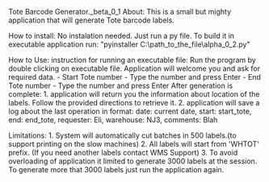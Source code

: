 Tote Barcode Generator._beta_0_1
About:
    This is a small but mighty application that will generate Tote barcode labels.

How to install:
    No instalation needed. Just run a py file.
    To build it in executable application run:
    "pyinstaller C:\\path_to_the_file\alpha_0_2.py"
    
How to Use:
    instruction for running an executable file:
    Run the program by double clicking on executable file.
    Application will welcome you and ask for required data.
    - Start Tote number - Type the number and press Enter
    - End Tote number - Type the number and press Enter
    After generation is complete:
    1. application will return you the information about location of the labels.
    Follow the provided directions to retrieve it.
    2. application will save a log about the last operation in format:
    date: current date, start: start_tote, end: end_tote, requester: Eli, warehouse: NJ3, comments: Blah

Limitations:
    1. System will automatically cut batches in 500 labels.(to support printing on the slow machines)
    2. All labels will start from 'WHTOT' prefix. (If you need another labels contact WMS Support)
    3. To avoid overloading of application it limited to generate 3000 labels at the session.
    To generate more that 3000 labels just run the application again.
